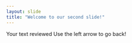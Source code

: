 ```yaml
---
layout: slide
title: "Welcome to our second slide!"
---
```

Your text reviewed 
Use the left arrow to go back!
